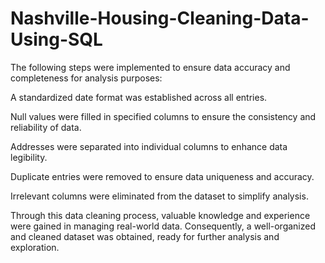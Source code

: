# Nashville-Housing-Cleaning-Data-Using-SQL

The following steps were implemented to ensure data accuracy and completeness for analysis purposes:

A standardized date format was established across all entries.

Null values were filled in specified columns to ensure the consistency and reliability of data.

Addresses were separated into individual columns to enhance data legibility.

Duplicate entries were removed to ensure data uniqueness and accuracy.

Irrelevant columns were eliminated from the dataset to simplify analysis.

Through this data cleaning process, valuable knowledge and experience were gained in managing real-world data. Consequently, a well-organized and cleaned dataset was obtained, ready for further analysis and exploration.
